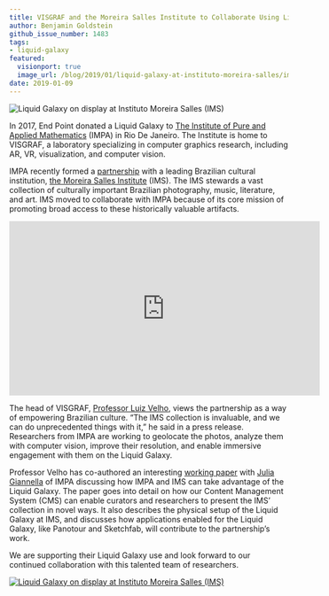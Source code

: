 ```yaml
---
title: VISGRAF and the Moreira Salles Institute to Collaborate Using Liquid Galaxy
author: Benjamin Goldstein
github_issue_number: 1483
tags:
- liquid-galaxy
featured:
  visionport: true
  image_url: /blog/2019/01/liquid-galaxy-at-instituto-moreira-salles/image-0.jpg
date: 2019-01-09
---
```


<img src="/blog/2019/01/liquid-galaxy-at-instituto-moreira-salles/image-0.jpg" alt="Liquid Galaxy on display at Instituto Moreira Salles (IMS)" />

In 2017, End Point donated a Liquid Galaxy to [The Institute of Pure and Applied Mathematics](https://impa.br/) (IMPA) in Rio De Janeiro. The Institute is home to VISGRAF, a laboratory specializing in computer graphics research, including AR, VR, visualization, and computer vision.

IMPA recently formed a [partnership](https://www.visgraf.impa.br/ims) with a leading Brazilian cultural institution, [the Moreira Salles Institute](https://ims.com.br/) (IMS). The IMS stewards a vast collection of culturally important Brazilian photography, music, literature, and art. IMS moved to collaborate with IMPA because of its core mission of promoting broad access to these historically valuable artifacts.

<iframe width="560" height="315" src="https://www.youtube.com/embed/yZpTpdq-j14" frameborder="0" allow="encrypted-media; picture-in-picture" allowfullscreen></iframe>

The head of VISGRAF, [Professor Luiz Velho](https://en.wikipedia.org/wiki/Luiz_Velho), views the partnership as a way of empowering Brazilian culture. “The IMS collection is invaluable, and we can do unprecedented things with it,” he said in a press release. Researchers from IMPA are working to geolocate the photos, analyze them with computer vision, improve their resolution, and enable immersive engagement with them on the Liquid Galaxy.

Professor Velho has co-authored an interesting [working paper](https://www.visgraf.impa.br/ims/pdf/LG-technicalReport.pdf) with [Julia Giannella](https://juliagiannella.com/) of IMPA discussing how IMPA and IMS can take advantage of the Liquid Galaxy. The paper goes into detail on how our Content Management System (CMS) can enable curators and researchers to present the IMS’ collection in novel ways. It also describes the physical setup of the Liquid Galaxy at IMS, and discusses how applications enabled for the Liquid Galaxy, like Panotour and Sketchfab, will contribute to the partnership’s work.

We are supporting their Liquid Galaxy use and look forward to our continued collaboration with this talented team of researchers.

<a href="https://www.visgraf.impa.br/ims/pdf/LG-technicalReport.pdf"><img src="/blog/2019/01/liquid-galaxy-at-instituto-moreira-salles/image-1.jpg" alt="Liquid Galaxy on display at Instituto Moreira Salles (IMS)" /></a>

